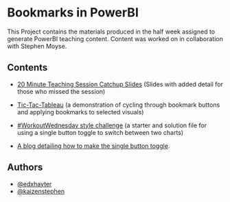 # Bookmarks in PowerBI

This Project contains the materials produced in the half week assigned to generate PowerBI teaching content. Content was worked on in collaboration with Stephen Moyse.

## Contents

- [20 Minute Teaching Session Catchup Slides]() (Slides with added detail for those who missed the session)

- [Tic-Tac-Tableau](tic_tac_toe) (a demonstration of cycling through bookmark buttons and applying bookmarks to selected visuals)

- [#WorkoutWednesday style challenge](Workout_Wednesday) (a starter and solution file for using a single button toggle to switch between two charts)

- [A blog detailing how to make the single button toggle](Blog).

## Authors

- [@edxhayter](https://www.github.com/edxhayter)
- [@kaizenstephen](https://www.github.com/kaizenstephen)
